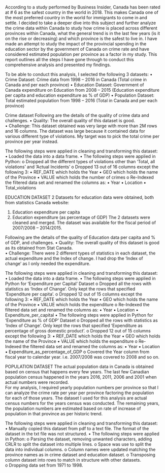 According to a study performed by Business Insider, Canada has been rated at # 6 as the safest country in the world in 2018. 
This makes Canada one of the most preferred country in the world for immigrants to come in and settle. 
I decided to take a deeper dive into this subject and further analyze the crime data within Canada to study how crime is 
placed across different provinces within Canada, what the general trend is in the last few years 
(is it on the rise or decreasing) and which province is the safest to live in. 
I have made an attempt to study the impact of the provincial spending in the education sector by the government of Canada 
on crime rate and have considered estimated population per province as a factor in my study. 
This report outlines all the steps I have gone through to conduct this comprehensive analysis and presented my findings.  
 


To be able to conduct this analysis, I selected the following 3 datasets: 
• Crime Dataset: Crime data from 1998 – 2016 in Canada (Total crime in Canada and per each province) 
• Education Dataset: Government of Canada expenditure on Education from 2008 – 2015 (Education expenditure per capita and education expenditure as % of GDP) 
• Population Dataset: Total estimated population from 1998 – 2016 (Total in Canada and per each province)  


Crime dataset
Following are the details of the quality of crime data and challenges. 
• Quality: The overall quality of this dataset is good.  
• Challenge: This dataset obtained was very large with more than 2M rows and 16 columns. The dataset was large because it contained data for various different type of violations. My target was to pick the total crime per province per year instead.  

The following steps were applied in cleaning and transforming this dataset: 
• Loaded the data into a data frame. 
• The following steps were applied in Python: 
     o Dropped all the different types of violations other than ‘Total, all violations’ and ‘Actual Incidents’ 
     o Dropped 13 out of 16 columns except the following 3: 
             ▪ REF_DATE which holds the Year 
             ▪ GEO which holds the name of the Province 
             ▪ VALUE which holds the number of crimes o Re-Indexed the filtered data set and renamed the columns as: 
             ▪ Year 
             ▪ Location
             ▪ Total_violations 
             
 
EDUCATION DATASET
2 Datasets for education data were obtained, both from statistics Canada website: 
1) Education expenditure per capita 
2) Education expenditure (as percentage of GDP) 
The 2 datasets were cleaned and merged. The dataset was available for the fiscal period of 2007/2008 – 2014/2015.

Following are the details of the quality of Education data per capita and % of GDP, and challenges. 
       • Quality: The overall quality of this dataset is good as its obtained from Stat Canada.  
       • Challenge: There were 2 different types of statistics in each dataset, the actual expenditure and the Index of change. I had drop the ‘Index of change’ as I only needed the expenditure.  
 
 The following steps were applied in cleaning and transforming this dataset: 
        • Loaded the data into a data frame. 
        • The following steps were applied in Python for ‘Expenditure per Capital’ Dataset 
                 o Dropped all the rows with statistics as ‘Index of Change’. Only kept the rows that specified ‘Expenditure per capita’. 
                 o Dropped 12 out of 15 columns except the following 3: 
                          ▪ REF_DATE which holds the Year 
                          ▪ GEO which holds the name of the Province 
                          ▪ VALUE which holds the expenditure o Re-Indexed the filtered data set and renamed the columns as: 
                          ▪ Year 
                          ▪ Location 
                          ▪ Expenditure_per_capital 
        • The following steps were applied in Python for ‘Expenditure as % of GDP’ Dataset 
                o Dropped all the rows with statistics as ‘Index of Change’. Only kept the rows that specified ‘Expenditure as percentage of gross domestic product’.
                o Dropped 12 out of 15 columns except the following 3: 
                          ▪ REF_DATE which holds the Year 
                          ▪ GEO which holds the name of the Province 
                          ▪ VALUE which holds the expenditure o Re-Indexed the filtered data set and renamed the columns as: 
                          ▪ Year 
                          ▪ Location 
                          ▪ Expenditure_as_percentage_of_GDP o Covered the Year column from fiscal year to calendar year. i.e. 2007/2008 was covered to 2008 and so on. 
                          
                          
 POPULATION DATASET 
The actual population data in Canada is obtained based on census that happens every few years. The last few Canadian population census happened in the years 2016, 2011, 2006 and 2001 when actual numbers were recorded.  
For my analysis, I required yearly population numbers per province so that I can analyze the crime rate per year per province factoring the population for each of those years. The dataset I used for this analysis are actual census numbers for the years census was conducted. The remaining years, the population numbers are estimated based on rate of increase of population in that province as per historic trend.

The following steps were applied in cleaning and transforming this dataset: 
             • Manually copied this dataset from pdf to a text file. The format of the dataset in the txt file was not structured. 
             • The following steps were applied in Python: 
                     o Parsing the dataset, removing unwanted characters, adding CRLR to split the dataset into multiple lines. 
                     o Space was use to split the data into individual columns. 
                     o Column names were updated matching the province names as in crime dataset and education dataset. 
                     o Transposing column dataset into rows to match in structure with other datasets.  
                     o Dropping data set from 1971 to 1998. 
 
 
